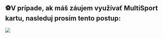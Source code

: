 ## ⚽V prípade, ak máš záujem využívať MultiSport kartu, nasleduj prosím tento postup:

![](chrome-extension://pcmpcfapbekmbjjkdalcgopdkipoggdi/api/images/image/7eefb1ba-bd7e-452c-a4fe-d317f49d923d/md)